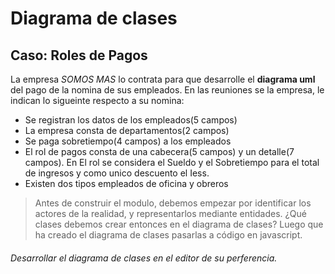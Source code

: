 <!-- Encabezados -->
# Diagrama de clases
## Caso: **Roles de Pagos**
La empresa *SOMOS MAS* lo contrata para que desarrolle el **diagrama uml** del pago de la nomina de sus empleados.
En las reuniones se la empresa, le indican lo sigueinte respecto a su nomina:
* Se registran los datos de los empleados(5 campos)
* La empresa consta de departamentos(2 campos)
* Se paga sobretiempo(4 campos) a los empleados
* El rol de pagos consta de una cabecera(5 campos) y un detalle(7 campos). En El rol se considera el Sueldo y el Sobretiempo para el total de ingresos y como unico descuento el Iess.
* Existen dos tipos empleados de oficina y obreros

> Antes de construir el modulo, debemos empezar por identificar los actores de la realidad, y representarlos mediante entidades. ¿Qué clases debemos crear entonces en el diagrama de clases?
Luego que ha creado el diagrama de clases pasarlas a código en javascript.

###### Desarrollar el diagrama de clases en el editor de su perferencia.
